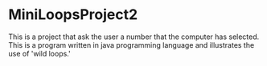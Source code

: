 # MiniLoopsProject2
This is a project that ask the user a number that the computer has selected.
This is a program written in java programming language and illustrates the use of 'wild loops.'
